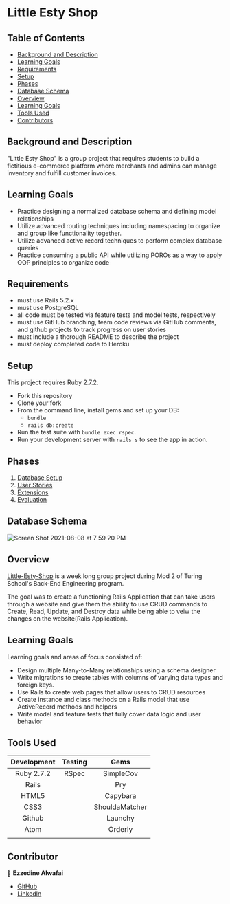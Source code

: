# Little Esty Shop

## Table of Contents

- [Background and Description](#background-and-description)
- [Learning Goals](#learning-goals)
- [Requirements](#requirements)
- [Setup](#setup)
- [Phases](#phases)
- [Database Schema](#database-schema)
- [Overview](#overview)
- [Learning Goals](#learning-goals)
- [Tools Used](#tools-used)
- [Contributors](#contributors)

## Background and Description

"Little Esty Shop" is a group project that requires students to build a fictitious e-commerce platform where merchants and admins can manage inventory and fulfill customer invoices.

## Learning Goals
- Practice designing a normalized database schema and defining model relationships
- Utilize advanced routing techniques including namespacing to organize and group like functionality together.
- Utilize advanced active record techniques to perform complex database queries
- Practice consuming a public API while utilizing POROs as a way to apply OOP principles to organize code

## Requirements
- must use Rails 5.2.x
- must use PostgreSQL
- all code must be tested via feature tests and model tests, respectively
- must use GitHub branching, team code reviews via GitHub comments, and github projects to track progress on user stories
- must include a thorough README to describe the project
- must deploy completed code to Heroku

## Setup

This project requires Ruby 2.7.2.

* Fork this repository
* Clone your fork
* From the command line, install gems and set up your DB:
    * `bundle`
    * `rails db:create`
* Run the test suite with `bundle exec rspec`.
* Run your development server with `rails s` to see the app in action.


## Phases

1. [Database Setup](./doc/db_setup.md)
1. [User Stories](./doc/user_stories.md)
1. [Extensions](./doc/extensions.md)
1. [Evaluation](./doc/evaluation.md)

## Database Schema
![Screen Shot 2021-08-08 at 7 59 20 PM](https://user-images.githubusercontent.com/77654906/128784044-1f776a85-a240-439d-8252-73d68d048611.png)



## Overview

[Little-Esty-Shop](https://github.com/InOmn1aParatus/little-esty-shop) is a week long group project during Mod 2 of Turing School's Back-End Engineering program.

The goal was to create a functioning Rails Application that can take users through a website and give them the ability to use CRUD commands to Create, Read, Update, and Destroy data while being able to veiw the changes on the website(Rails Application).

## Learning Goals

Learning goals and areas of focus consisted of:
- Design multiple Many-to-Many relationships using a schema designer
- Write migrations to create tables with columns of varying data types and foreign keys.
- Use Rails to create web pages that allow users to CRUD resources
- Create instance and class methods on a Rails model that use ActiveRecord methods and helpers
- Write model and feature tests that fully cover data logic and user behavior


## Tools Used

| Development | Testing       | Gems          |
|   :----:    |    :----:     |    :----:     |
| Ruby 2.7.2  | RSpec         | SimpleCov     |
| Rails       |               | Pry           |
| HTML5       |               | Capybara      |
| CSS3        |               | ShouldaMatcher|
| Github      |               | Launchy       |
| Atom        |               | Orderly       |
|             |               |               |


## Contributor

👤  **Ezzedine Alwafai**
- [GitHub](https://github.com/ealwafai)
- [LinkedIn](https://www.linkedin.com/in/ezzedine-alwafai/)
